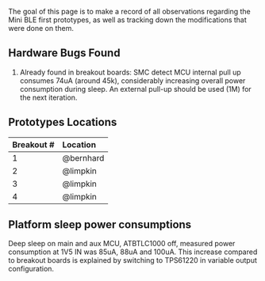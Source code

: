 The goal of this page is to make a record of all observations regarding the Mini BLE first prototypes, as well as tracking down the modifications that were done on them.  
  
  
## [](#header-2)Hardware Bugs Found   
1) Already found in breakout boards: SMC detect MCU internal pull up consumes 74uA (around 45k), considerably increasing overall power consumption during sleep. An external pull-up should be used (1M) for the next iteration.  
   
## [](#header-2)Prototypes Locations   
  
| Breakout # | Location |
|:-----------|:----|
| 1          | @bernhard |
| 2          | @limpkin |
| 3          | @limpkin |
| 4          | @limpkin |
   
   
## [](#header-2)Platform sleep power consumptions
Deep sleep on main and aux MCU, ATBTLC1000 off, measured power consumption at 1V5 IN was 85uA, 88uA and 100uA. This increase compared to breakout boards is explained by switching to TPS61220 in variable output configuration.  
